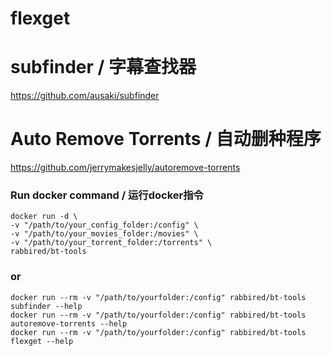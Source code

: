 # flexget
# subfinder / 字幕查找器
https://github.com/ausaki/subfinder
# Auto Remove Torrents / 自动删种程序
https://github.com/jerrymakesjelly/autoremove-torrents

### Run docker command / 运行docker指令

```
docker run -d \
-v "/path/to/your_config_folder:/config" \
-v "/path/to/your_movies_folder:/movies" \
-v "/path/to/your_torrent_folder:/torrents" \
rabbired/bt-tools
```

### or

```
docker run --rm -v "/path/to/yourfolder:/config" rabbired/bt-tools subfinder --help
docker run --rm -v "/path/to/yourfolder:/config" rabbired/bt-tools autoremove-torrents --help
docker run --rm -v "/path/to/yourfolder:/config" rabbired/bt-tools flexget --help
```
